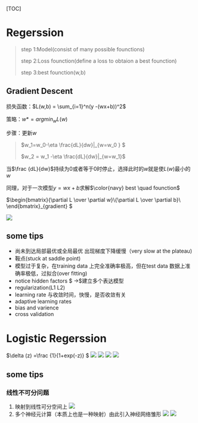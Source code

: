 [TOC]
# Regerssion

> step 1:Model(consist of many possible founctions)
>
> step 2:Loss founction(define a loss to obtaion a best founction)
>
> step 3:best founction(w,b)

## Gradient Descent

损失函数：$L(w,b) = \sum_{i=1}^n(y -(wx+b))^2$

策略：$w*=arg min_w L(w)$

步骤：更新$w$   

> $w_1=w_0-\eta \frac{dL}{dw}|_{w=w_0 } $
>
> $w_2 = w_1 -\eta \frac{dL}{dw}|_{w=w_1}$

当$\frac {dL}{dw}$持续为0或者等于0时停止，选择此时的$w$就是使$L(w)$最小的$w$

同理，对于一次模型$y=wx+b$求解$\color{navy} best \quad founction$

$\begin{bmatrix}{\partial L \over \partial w}\\{\partial L \over \partial b}\\ \end{bmatrix}_{gradient} $

![](./pic/001.png)

## some tips
+ 尚未到达局部最优或全局最优 出现梯度下降缓慢（very slow at the plateau)
+ 鞍点(stuck at saddle point)
+ 模型过于复杂，在training data 上完全准确率极高，但在test data 数据上准确率极低，过拟合(over fitting)
+ notice hidden factors $ ->$建立多个表达模型
+ regularization(L1 L2)
+ learning rate 与收敛时间，快慢，是否收敛有关
+ adaptive learning rates
+ bias and varience
+ cross validation

# Logistic Regerssion

$\delta (z) =\frac {1}{1+exp(-z)} $
![](./pic/002.png)
![](./pic/003.png)
![](./pic/004.png)
![](./pic/005.png)

## some tips
### 线性不可分问题
1. 映射到线性可分空间上
![](./pic/006.png)
2. 多个神经元计算（本质上也是一种映射）由此引入神经网络雏形
![](./pic/007.png)
![](./pic/008.png)